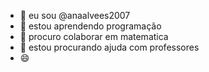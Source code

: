 
- 🔭 eu sou @anaalvees2007
- 🌱 estou aprendendo programação
- 👯 procuro colaborar em matematica
- 🤔 estou procurando ajuda com professores
- 😄
